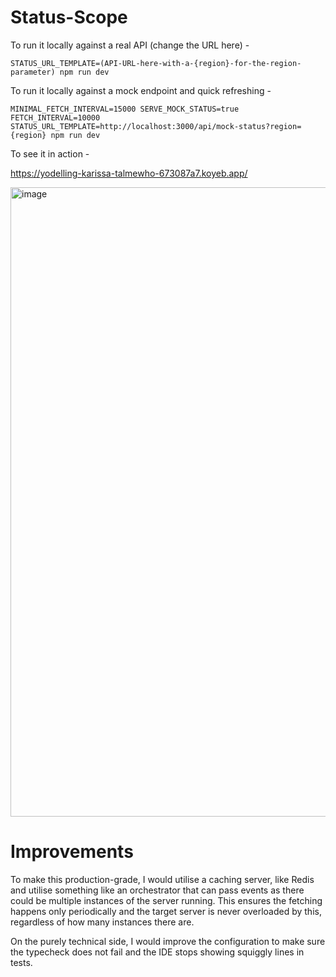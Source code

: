 # Status-Scope

To run it locally against a real API (change the URL here) -

`STATUS_URL_TEMPLATE=(API-URL-here-with-a-{region}-for-the-region-parameter) npm run dev`

To run it locally against a mock endpoint and quick refreshing -

`MINIMAL_FETCH_INTERVAL=15000 SERVE_MOCK_STATUS=true FETCH_INTERVAL=10000 STATUS_URL_TEMPLATE=http://localhost:3000/api/mock-status?region={region} npm run dev`


To see it in action -

https://yodelling-karissa-talmewho-673087a7.koyeb.app/

<img width="1490" height="1007" alt="image" src="https://github.com/user-attachments/assets/40910f4c-e868-4b0b-860a-2291c0efa706" />


# Improvements
To make this production-grade, I would utilise a caching server, like Redis and utilise something like an orchestrator that can pass events as there could be multiple instances of the server running. This ensures the fetching happens only periodically and the target server is never overloaded by this, regardless of how many instances there are.

On the purely technical side, I would improve the configuration to make sure the typecheck does not fail and the IDE stops showing squiggly lines in tests.